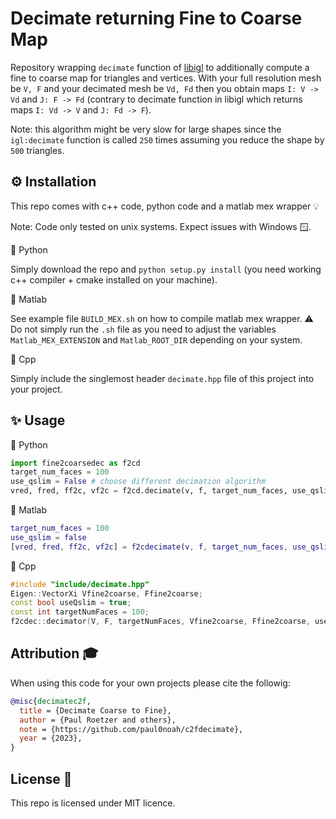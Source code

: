 # Decimate returning Fine to Coarse Map

Repository wrapping `decimate` function of [libigl](http://libigl.github.io/libigl/) to additionally compute a fine to coarse map for triangles and vertices.
With your full resolution mesh be `V, F` and your decimated mesh be `Vd, Fd` then you obtain maps `I: V -> Vd` and `J: F -> Fd` (contrary to decimate function in libigl which returns maps `I: Vd -> V` and `J: Fd -> F`).

Note: this algorithm might be very slow for large shapes since the `igl:decimate` function is called `250` times assuming you reduce the shape by `500` triangles.

## ⚙️ Installation

This repo comes with c++ code, python code and a matlab mex wrapper 💡

Note: Code only tested on unix systems. Expect issues with Windows 🪟.

🐍 Python

Simply download the repo and `python setup.py install` (you need working c++ compiler + cmake installed on your machine).

🔺 Matlab

See example file `BUILD_MEX.sh` on how to compile matlab mex wrapper. ⚠️ Do not simply run the `.sh` file as you need to adjust the variables `Matlab_MEX_EXTENSION` and `Matlab_ROOT_DIR` depending on your system.

🚀 Cpp

Simply include the singlemost header `decimate.hpp` file of this project into your project.

## ✨ Usage
🐍 Python
```python
import fine2coarsedec as f2cd
target_num_faces = 100
use_qslim = False # choose different decimation algorithm
vred, fred, ff2c, vf2c = f2cd.decimate(v, f, target_num_faces, use_qslim)
```

🔺 Matlab
```matlab
target_num_faces = 100
use_qslim = false
[vred, fred, ff2c, vf2c] = f2cdecimate(v, f, target_num_faces, use_qslim);
```

🚀 Cpp
```c++
#include "include/decimate.hpp"
Eigen::VectorXi Vfine2coarse, Ffine2coarse;
const bool useQslim = true;
const int targetNumFaces = 100;
f2cdec::decimator(V, F, targetNumFaces, Vfine2coarse, Ffine2coarse, useqslim);
```

## Attribution 🎓
When using this code for your own projects please cite the followig:

```bibtex
@misc{decimatec2f,
  title = {Decimate Coarse to Fine},
  author = {Paul Roetzer and others},
  note = {https://github.com/paul0noah/c2fdecimate},
  year = {2023},
}
```

## License 🚀
This repo is licensed under MIT licence.
